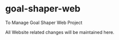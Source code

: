 # goal-shaper-web
To Manage Goal Shaper Web Project

All Website related changes will be maintained here.